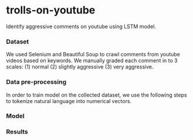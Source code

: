 # trolls-on-youtube
Identify aggressive comments on youtube using LSTM model. 

### Dataset

We used Selenium and Beautiful Soup to crawl comments from youtube videos based on keywords. We manually graded each comment in to 3 scales: (1) normal (2) slightly aggressive (3) very aggressive. 

### Data pre-processing 

In order to train model on the collected dataset, we use the following steps to tokenize natural language into numerical vectors. 

### Model 

### Results 
